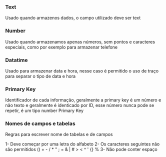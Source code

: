 ### Text
Usado quando armazenos dados, o campo utilizado deve ser text

### Number
Usado quando armazenamos apenas números, sem pontos e caracteres especiais, como por exemplo para armazenar telefone

### Datatime
Usado para armazenar data e hora, nesse caso é permitido o uso de traço para separar o tipo de data e hora

### Primary Key
Identificador de cada informação, geralmente a primary key é um número e não texto e geralmente é identicado por ID, esse número nunca pode se repetir, é um tipo number Primary Key

### Nomes de campos e tabelas
Regras para escrever nome de tabelas e de campos

1- Deve começar por uma letra do alfabeto
2- Os caracteres seguintes não são permitidos
  () + - / * " ; = & | # > < ^ ' {} %
3- Não pode conter espaço